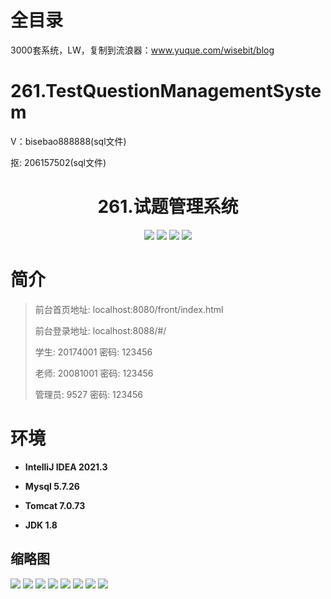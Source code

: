 # 全目录

3000套系统，LW，复制到流浪器：www.yuque.com/wisebit/blog

# 261.TestQuestionManagementSystem

<p>V：bisebao888888(sql文件)</p>
<p>抠: 206157502(sql文件)</p>

<p><h1 align="center">261.试题管理系统</h1></p>


<p align="center">
	<img src="https://img.shields.io/badge/jdk-1.8-orange.svg"/>
    <img src="https://img.shields.io/badge/springboot-5.x-lightgrey.svg"/>
    <img src="https://img.shields.io/badge/vue-3.x-blue.svg"/>
    <img src="https://img.shields.io/badge/mybatis-5.x-yellow.svg"/>
</p>

# 简介
>
> 
>
> 前台首页地址: localhost:8080/front/index.html
>
> 前台登录地址: localhost:8088/#/
>
> 学生: 20174001 密码: 123456
> 
> 老师: 20081001 密码: 123456
>
> 管理员: 9527   密码: 123456
>

# 环境

- <b>IntelliJ IDEA 2021.3</b>

- <b>Mysql 5.7.26</b>

- <b>Tomcat 7.0.73</b>

- <b>JDK 1.8</b>




## 缩略图

![](https://bitwise.oss-cn-heyuan.aliyuncs.com/2024/9/10/3836be3e-19c8-49b6-a35b-044c0cdb2dd7.png)
![](https://bitwise.oss-cn-heyuan.aliyuncs.com/2024/9/10/94af8db5-522a-4984-a55b-70a95df27006.png)
![](https://bitwise.oss-cn-heyuan.aliyuncs.com/2024/9/10/b2be90b8-f353-4841-83ea-95dd5f6ad920.png)
![](https://bitwise.oss-cn-heyuan.aliyuncs.com/2024/9/10/4a896621-4999-4bef-99f4-2aebe93b0417.png)
![](https://bitwise.oss-cn-heyuan.aliyuncs.com/2024/9/10/49c4932d-4ff3-4637-92f6-c7a5c4969672.png)
![](https://bitwise.oss-cn-heyuan.aliyuncs.com/2024/9/10/c594802a-8ba0-463b-9a97-223c62912489.png)
![](https://bitwise.oss-cn-heyuan.aliyuncs.com/2024/9/10/68c4343f-53b6-48d1-a1a8-6d1142b6ae9c.png)
![](https://bitwise.oss-cn-heyuan.aliyuncs.com/2024/9/10/207c906b-d5f8-406d-b415-bc7adb457c26.png)





